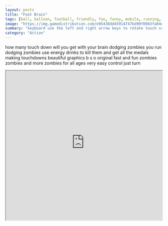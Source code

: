 ```yaml
---
layout: posts
title: "Foot Brain"
tags: [ball, balloon, football, friendly, fun, funny, mobile, running, zombie, free, online, games, oyna, game, free, games, play, play, games]
image: "https://img.gamedistribution.com/e95438dd45914747bd90f0983fa04e50.jpg"
summary: "keyboard use the left and right arrow keys to rotate touch screen tap on the right side to turn right on the left side to turn left simple truth  free online games oyna game free games play play games"
category: "Action"
---
```


how many touch down will you get with your brain dodging zombies you run dodging zombies use energy drinks to kill them and get all the medals making touchdowns beautiful graphics b s o original fast and fun zombies zombies and more zombies for all ages very easy control just turn

<iframe width="100%" height="480px;" src="https://html5.gamedistribution.com/e95438dd45914747bd90f0983fa04e50/"></iframe>